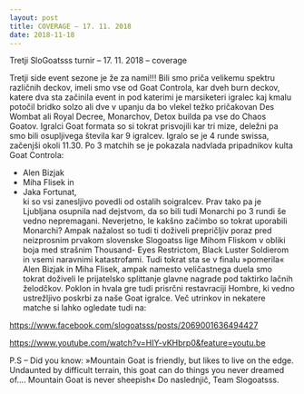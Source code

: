 ```yaml
---
layout: post
title: COVERAGE – 17. 11. 2018 
date: 2018-11-18
---
```

Tretji SloGoatsss turnir – 17. 11. 2018 – coverage

Tretji side event sezone je že za nami!!! Bili smo priča velikemu spektru različnih deckov, imeli smo vse od Goat Controla, kar dveh burn deckov, katere dva sta začinila event in pod katerimi je marsiketeri igralec kaj kmalu potočil bridko solzo ali dve v upanju da bo vlekel težko pričakovan Des Wombat ali Royal Decree, Monarchov, Detox builda pa vse do Chaos Goatov.
Igralci Goat formata so si tokrat prisvojili kar tri mize, deležni pa smo bili osupljivega števila kar 9 igralcev. Igralo se je 4 runde swissa, začenjši okoli 11.30. Po 3 matchih se je pokazala nadvlada pripadnikov kulta Goat Controla:
- Alen Bizjak
- Miha Flisek in
- Jaka Fortunat,<br>
ki so vsi zanesljivo povedli od ostalih soigralcev. Prav tako pa je Ljubljana osupnila nad dejstvom, da so bili tudi Monarchi po 3 rundi še vedno nepremagani. Neverjetno, le kakšno začimbo so tokrat uporabili Monarchi? Ampak nažalost so tudi ti doživeli prepričljiv poraz pred neizprosnim prvakom slovenske Slogoatss lige Mihom Fliskom v obliki boja med strašnim Thousand- Eyes Restrictom, Black Luster Soldierom in vsemi naravnimi katastrofami.
Tudi tokrat sta se v finalu »pomerila« Alen Bizjak in Miha Flisek, ampak namesto veličastnega duela smo tokrat doživeli le prijatelsko splittanje glavne nagrade pod taktirko lačnih želodčkov. Poklon in hvala gre tudi prisrčni restavraciji Hombre, ki vedno ustrežljivo poskrbi za naše Goat igralce.
Več utrinkov in nekatere matche si lahko ogledate tudi na:

 https://www.facebook.com/slogoatsss/posts/2069001636494427

https://www.youtube.com/watch?v=HIY-vKHbrp0&feature=youtu.be

P.S – Did you know: »Mountain Goat is friendly, but likes to live on the edge. Undaunted by difficult terrain, this goat can do things you never dreamed of.... Mountain Goat is never sheepish«
Do naslednjič,
Team Slogoatsss.
